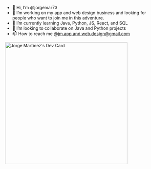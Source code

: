 - 👋 Hi, I’m @jorgemar73
- 👀 I’m working on my app and web design business and looking for people who want to join me in this adventure.
- 🌱 I’m currently learning Java, Python, JS, React, and SQL
- 💞️ I’m looking to collaborate on Java and Python projects 
- 📫 How to reach me @jm.app.and.web.design@gmail.com

<a href="https://app.daily.dev/jorgemar73"><img src="https://api.daily.dev/devcards/d7cfc38698574996b5179818b447b8da.png?r=t6a" width="400" alt="Jorge Martinez's Dev Card"/></a>

<!---
jorgemar73/jorgemar73 is a ✨ special ✨ repository because its `README.md` (this file) appears on your GitHub profile.
You can click the Preview link to take a look at your changes.
--->
